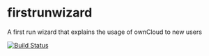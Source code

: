 firstrunwizard
==============

A first run wizard that explains the usage of ownCloud to new users

[![Build Status](https://travis-ci.org/nextcloud/firstrunwizard.svg?branch=master)](https://travis-ci.org/nextcloud/firstrunwizard)
